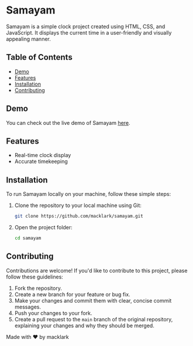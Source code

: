 # Samayam

Samayam is a simple clock project created using HTML, CSS, and JavaScript. It displays the current time in a user-friendly and visually appealing manner.

## Table of Contents

- [Demo](#demo)
- [Features](#features)
- [Installation](#installation)
- [Contributing](#contributing)

## Demo

You can check out the live demo of Samayam [here](https://your-demo-link.com).

## Features

- Real-time clock display
- Accurate timekeeping

## Installation

To run Samayam locally on your machine, follow these simple steps:

1. Clone the repository to your local machine using Git:

   ```bash
   git clone https://github.com/macklark/samayam.git

2. Open the project folder:

    ```bash
   cd samayam

## Contributing

Contributions are welcome! If you'd like to contribute to this project, please follow these guidelines:

1. Fork the repository.
2. Create a new branch for your feature or bug fix.
3. Make your changes and commit them with clear, concise commit messages.
4. Push your changes to your fork.
5. Create a pull request to the `main` branch of the original repository, explaining your changes and why they should be merged.

Made with ❤️ by macklark